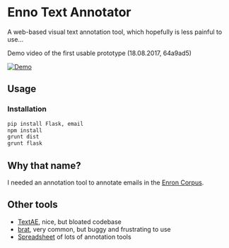 # Enno Text Annotator
A web-based visual text annotation tool, which hopefully is less painful to use...

Demo video of the first usable prototype (18.08.2017, 64a9ad5)

[![Demo](http://img.youtube.com/vi/tDAIttzuxE8/0.jpg)](http://www.youtube.com/watch?v=tDAIttzuxE8 "Demo of the Enno Annotator (First prototype!)
")

## Usage

### Installation
```bash
pip install Flask, email
npm install
grunt dist
grunt flask
```

## Why that name?
I needed an annotation tool to annotate emails in the [Enron Corpus](https://www.cs.cmu.edu/~./enron/).

## Other tools
- [TextAE](https://github.com/pubannotation/textae), nice, but bloated codebase
- [brat](https://github.com/nlplab/brat), very common, but buggy and frustrating to use
- [Spreadsheet](https://docs.google.com/spreadsheets/d/14ionbRVYBQuD0cNLazKfRWYzrkax3qFCspm9SiaG5Aw/edit) of lots of annotation tools
